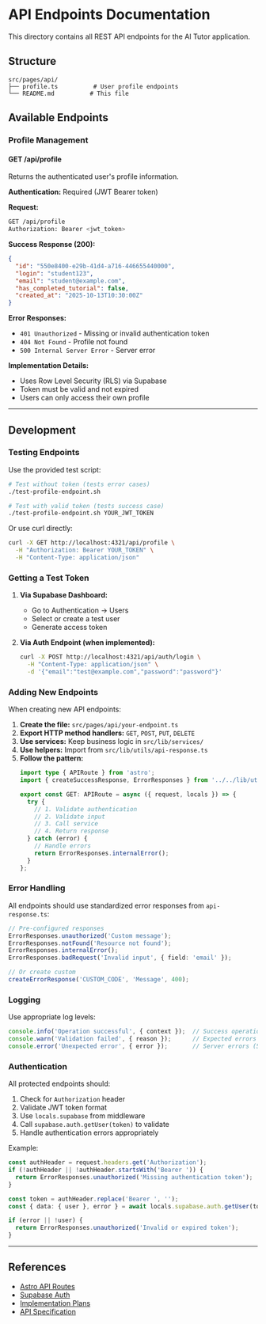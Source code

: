 # API Endpoints Documentation

This directory contains all REST API endpoints for the AI Tutor application.

## Structure

```
src/pages/api/
├── profile.ts          # User profile endpoints
└── README.md          # This file
```

## Available Endpoints

### Profile Management

#### GET /api/profile
Returns the authenticated user's profile information.

**Authentication:** Required (JWT Bearer token)

**Request:**
```bash
GET /api/profile
Authorization: Bearer <jwt_token>
```

**Success Response (200):**
```json
{
  "id": "550e8400-e29b-41d4-a716-446655440000",
  "login": "student123",
  "email": "student@example.com",
  "has_completed_tutorial": false,
  "created_at": "2025-10-13T10:30:00Z"
}
```

**Error Responses:**
- `401 Unauthorized` - Missing or invalid authentication token
- `404 Not Found` - Profile not found
- `500 Internal Server Error` - Server error

**Implementation Details:**
- Uses Row Level Security (RLS) via Supabase
- Token must be valid and not expired
- Users can only access their own profile

---

## Development

### Testing Endpoints

Use the provided test script:

```bash
# Test without token (tests error cases)
./test-profile-endpoint.sh

# Test with valid token (tests success case)
./test-profile-endpoint.sh YOUR_JWT_TOKEN
```

Or use curl directly:

```bash
curl -X GET http://localhost:4321/api/profile \
  -H "Authorization: Bearer YOUR_TOKEN" \
  -H "Content-Type: application/json"
```

### Getting a Test Token

1. **Via Supabase Dashboard:**
   - Go to Authentication → Users
   - Select or create a test user
   - Generate access token

2. **Via Auth Endpoint (when implemented):**
   ```bash
   curl -X POST http://localhost:4321/api/auth/login \
     -H "Content-Type: application/json" \
     -d '{"email":"test@example.com","password":"password"}'
   ```

### Adding New Endpoints

When creating new API endpoints:

1. **Create the file:** `src/pages/api/your-endpoint.ts`
2. **Export HTTP method handlers:** `GET`, `POST`, `PUT`, `DELETE`
3. **Use services:** Keep business logic in `src/lib/services/`
4. **Use helpers:** Import from `src/lib/utils/api-response.ts`
5. **Follow the pattern:**
   ```typescript
   import type { APIRoute } from 'astro';
   import { createSuccessResponse, ErrorResponses } from '../../lib/utils/api-response';
   
   export const GET: APIRoute = async ({ request, locals }) => {
     try {
       // 1. Validate authentication
       // 2. Validate input
       // 3. Call service
       // 4. Return response
     } catch (error) {
       // Handle errors
       return ErrorResponses.internalError();
     }
   };
   ```

### Error Handling

All endpoints should use standardized error responses from `api-response.ts`:

```typescript
// Pre-configured responses
ErrorResponses.unauthorized('Custom message');
ErrorResponses.notFound('Resource not found');
ErrorResponses.internalError();
ErrorResponses.badRequest('Invalid input', { field: 'email' });

// Or create custom
createErrorResponse('CUSTOM_CODE', 'Message', 400);
```

### Logging

Use appropriate log levels:

```typescript
console.info('Operation successful', { context });  // Success operations
console.warn('Validation failed', { reason });      // Expected errors (401, 404)
console.error('Unexpected error', { error });       // Server errors (500)
```

### Authentication

All protected endpoints should:

1. Check for `Authorization` header
2. Validate JWT token format
3. Use `locals.supabase` from middleware
4. Call `supabase.auth.getUser(token)` to validate
5. Handle authentication errors appropriately

Example:

```typescript
const authHeader = request.headers.get('Authorization');
if (!authHeader || !authHeader.startsWith('Bearer ')) {
  return ErrorResponses.unauthorized('Missing authentication token');
}

const token = authHeader.replace('Bearer ', '');
const { data: { user }, error } = await locals.supabase.auth.getUser(token);

if (error || !user) {
  return ErrorResponses.unauthorized('Invalid or expired token');
}
```

---

## References

- [Astro API Routes](https://docs.astro.build/en/core-concepts/endpoints/)
- [Supabase Auth](https://supabase.com/docs/guides/auth)
- [Implementation Plans](.ai/profile-implementation-plan.md)
- [API Specification](.ai/api-plan.md)

